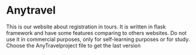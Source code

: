 # Anytravel
This is our website about registration in tours. It is written in flask framework and have some features comparing to others websites. Do not use it in commercial purposes, only for self-learning purposes or for study.
Choose the AnyTravelproject file to get the last version
